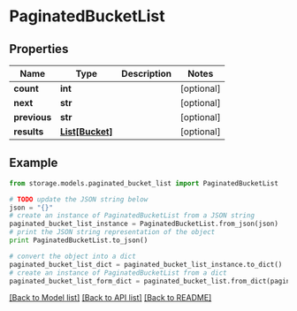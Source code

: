 # PaginatedBucketList


## Properties

Name | Type | Description | Notes
------------ | ------------- | ------------- | -------------
**count** | **int** |  | [optional] 
**next** | **str** |  | [optional] 
**previous** | **str** |  | [optional] 
**results** | [**List[Bucket]**](Bucket.md) |  | [optional] 

## Example

```python
from storage.models.paginated_bucket_list import PaginatedBucketList

# TODO update the JSON string below
json = "{}"
# create an instance of PaginatedBucketList from a JSON string
paginated_bucket_list_instance = PaginatedBucketList.from_json(json)
# print the JSON string representation of the object
print PaginatedBucketList.to_json()

# convert the object into a dict
paginated_bucket_list_dict = paginated_bucket_list_instance.to_dict()
# create an instance of PaginatedBucketList from a dict
paginated_bucket_list_form_dict = paginated_bucket_list.from_dict(paginated_bucket_list_dict)
```
[[Back to Model list]](../README.md#documentation-for-models) [[Back to API list]](../README.md#documentation-for-api-endpoints) [[Back to README]](../README.md)


